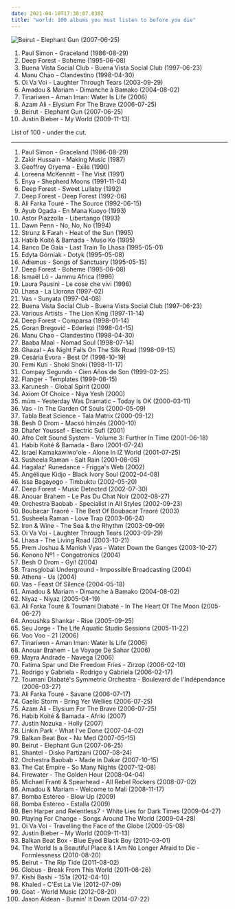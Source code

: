 ```yaml
---
date: 2021-04-10T17:38:07.030Z
title: "world: 100 albums you must listen to before you die"
---
```

![Beirut - Elephant Gun (2007-06-25)](http://coverartarchive.org/release/c3085de3-262f-360f-84bd-e007c682f043/9700126803-500.jpg "Beirut - Elephant Gun (2007-06-25)")
<ol class="albums">
<li data-cover="https://img.discogs.com/JAXVUtTvxQ4GvDKfQe1tV1LuSdA=/fit-in/500x500/filters:strip_icc():format(jpeg):mode_rgb():quality(90)/discogs-images/R-1437138-1266588444.jpeg.jpg" data-tags="80s, folk" role="button">Paul Simon - Graceland (1986-08-29)</li>
<li data-cover="http://coverartarchive.org/release/7a1234c0-0c18-3394-bbe1-1204f616bec2/1270264448-500.jpg" data-tags="new age, world" role="button">Deep Forest - Boheme (1995-06-08)</li>
<li data-cover="http://coverartarchive.org/release/9b6e7b6f-920c-4da9-a378-fc48944d3ea8/4505336738-500.jpg" data-tags="latin, cuban" role="button">Buena Vista Social Club - Buena Vista Social Club (1997-06-23)</li>
<li data-cover="http://coverartarchive.org/release/14dd5d50-34b9-4488-b87f-a79b5a6b52f5/6051149256-500.jpg" data-tags="latin, reggae" role="button">Manu Chao - Clandestino (1998-04-30)</li>
<li data-cover="https://img.discogs.com/CYWXnnOLgzBU6l5Xxflmh3bL9cw=/fit-in/600x600/filters:strip_icc():format(jpeg):mode_rgb():quality(90)/discogs-images/R-5084192-1384054235-2279.jpeg.jpg" data-tags="chillout, world" role="button">Oi Va Voi - Laughter Through Tears (2003-09-29)</li>
<li data-cover="http://coverartarchive.org/release/34ba7cab-c28a-3357-a4d7-66364636aed6/28641510966-500.jpg" data-tags="world, african, mali" role="button">Amadou & Mariam - Dimanche à Bamako (2004-08-02)</li>
<li data-cover="https://img.discogs.com/CCbLKSKMPiCItOSdW4FcJgScE7g=/fit-in/600x555/filters:strip_icc():format(jpeg):mode_rgb():quality(90)/discogs-images/R-1045187-1547224644-3910.jpeg.jpg" data-tags="world, african, tuareg" role="button">Tinariwen - Aman Iman: Water Is Life (2006)</li>
<li data-cover="http://coverartarchive.org/release/5cfb1f76-e542-4acf-875c-91d4af82d09e/4729456852-500.jpg" data-tags="world music, ethnic, world" role="button">Azam Ali - Elysium For The Brave (2006-07-25)</li>
<li data-cover="http://coverartarchive.org/release/c3085de3-262f-360f-84bd-e007c682f043/9700126803-500.jpg" data-tags="indie" role="button">Beirut - Elephant Gun (2007-06-25)</li>
<li data-cover="http://coverartarchive.org/release/ca702418-7848-3992-b860-18409362b356/3667047678-500.jpg" data-tags="justin bieber, my world, totec radio" role="button">Justin Bieber - My World (2009-11-13)</li>
</ol>
List of 100 - under the cut.
<!-- more -->

_________________

<ol class="albums">
<li data-cover="https://img.discogs.com/JAXVUtTvxQ4GvDKfQe1tV1LuSdA=/fit-in/500x500/filters:strip_icc():format(jpeg):mode_rgb():quality(90)/discogs-images/R-1437138-1266588444.jpeg.jpg" data-tags="80s, folk" role="button">
Paul Simon - Graceland (1986-08-29)
</li>
<li data-cover="https://img.discogs.com/Qiz2KEqHyUIu-HHWAMObaHuTZh8=/fit-in/600x603/filters:strip_icc():format(jpeg):mode_rgb():quality(90)/discogs-images/R-941419-1520259061-5235.jpeg.jpg" data-tags="world, indian, india" role="button">
Zakir Hussain - Making Music (1987)
</li>
<li data-cover="http://coverartarchive.org/release/a2d7aafd-96bc-3727-babd-440bab8a11c4/10012177305-500.jpg" data-tags="world, african" role="button">
Geoffrey Oryema - Exile (1990)
</li>
<li data-cover="https://img.discogs.com/2TVIvMUyZEKm_2lDGtfUeXKJWJc=/fit-in/600x600/filters:strip_icc():format(jpeg):mode_rgb():quality(90)/discogs-images/R-5736152-1401249094-3734.jpeg.jpg" data-tags="celtic" role="button">
Loreena McKennitt - The Visit (1991)
</li>
<li data-cover="http://coverartarchive.org/release/2fbbe6b7-5679-33cf-a084-ee4bd5429807/16797026280-500.jpg" data-tags="celtic, new age" role="button">
Enya - Shepherd Moons (1991-11-04)
</li>
<li data-cover="http://coverartarchive.org/release/554f927e-e45b-4ae0-9b5f-37301f05a5ce/1270310275-500.jpg" data-tags="electronic, world, ambient" role="button">
Deep Forest - Sweet Lullaby (1992)
</li>
<li data-cover="http://coverartarchive.org/release/d8834ebd-c636-4ae5-98d4-da6840256df1/2587583831-500.jpg" data-tags="ambient, new age" role="button">
Deep Forest - Deep Forest (1992-06)
</li>
<li data-cover="http://coverartarchive.org/release/a21f909e-d675-4302-a143-2914bf3285a3/13600689975-500.jpg" data-tags="world" role="button">
Ali Farka Touré - The Source (1992-06-15)
</li>
<li data-cover="http://coverartarchive.org/release/640645f8-7eb2-4d06-8136-7d68d73b4fa5/7138791862-500.jpg" data-tags="african, world music" role="button">
Ayub Ogada - En Mana Kuoyo (1993)
</li>
<li data-cover="http://coverartarchive.org/release/ba8bf2f1-162f-4761-9a5c-5c7a46cebc41/5647298054-500.jpg" data-tags="tango, tango nuevo" role="button">
Astor Piazzolla - Libertango (1993)
</li>
<li data-cover="https://img.discogs.com/O1muWhnZKfzIgMNNroXNC1PnqYQ=/fit-in/301x300/filters:strip_icc():format(jpeg):mode_rgb():quality(90)/discogs-images/R-551112-1130442758.jpeg.jpg" data-tags="world, 90s, reggea, toi dub" role="button">
Dawn Penn - No, No, No (1994)
</li>
<li data-cover="http://coverartarchive.org/release/e5757a52-e1bb-4b88-8241-3768cb373d61/25944639299-500.jpg" data-tags="world, world fusion, flamenco, guitarra, flamenco guitar, strunz, flamenco guittars" role="button">
Strunz & Farah - Heat of the Sun (1995)
</li>
<li data-cover="http://coverartarchive.org/release/e7b9bda4-8a40-45cd-b624-1a689c6cd01e/10900710681-500.jpg" data-tags="africa, world" role="button">
Habib Koité & Bamada - Muso Ko (1995)
</li>
<li data-cover="http://coverartarchive.org/release/7677b6b3-b1a9-3285-bb88-f1d962baced8/10364484101-500.jpg" data-tags="world:beats, electronic, ambient" role="button">
Banco De Gaia - Last Train To Lhasa (1995-05-01)
</li>
<li data-cover="https://img.discogs.com/oTZiPKzaun9j06n3POu0whGyd1Y=/fit-in/410x410/filters:strip_icc():format(jpeg):mode_rgb():quality(90)/discogs-images/R-6061582-1410080043-3869.jpeg.jpg" data-tags="pop, divas, world" role="button">
Edyta Górniak - Dotyk (1995-05-08)
</li>
<li data-cover="http://coverartarchive.org/release/b3cd63b6-ee9d-33ff-9aad-d49311880ff8/4554695782-500.jpg" data-tags="new age, adiemus" role="button">
Adiemus - Songs of Sanctuary (1995-05-15)
</li>
<li data-cover="http://coverartarchive.org/release/7a1234c0-0c18-3394-bbe1-1204f616bec2/1270264448-500.jpg" data-tags="new age, world" role="button">
Deep Forest - Boheme (1995-06-08)
</li>
<li data-cover="https://img.discogs.com/hhUC5MuJ4ResnSGsifa3drRdZZc=/fit-in/500x500/filters:strip_icc():format(jpeg):mode_rgb():quality(90)/discogs-images/R-4722373-1416128909-5697.jpeg.jpg" data-tags="african" role="button">
Ismaël Lô - Jammu Africa (1996)
</li>
<li data-cover="https://img.discogs.com/A9OPBaulkO3l_8JFMEF6E09Anlg=/fit-in/544x534/filters:strip_icc():format(jpeg):mode_rgb():quality(90)/discogs-images/R-7494740-1442650980-1048.jpeg.jpg" data-tags="pop, world, pausini" role="button">
Laura Pausini - Le cose che vivi (1996)
</li>
<li data-cover="http://coverartarchive.org/release/6025a2f5-91b2-4a23-b314-9ef6c75daffe/25855299022-500.jpg" data-tags="lhasa, spanish, female vocalists, latin" role="button">
Lhasa - La Llorona (1997-02)
</li>
<li data-cover="http://coverartarchive.org/release/db18ce9e-4bd5-43b7-869f-35e4e83423ab/3460033404-500.jpg" data-tags="world, ethnic, ethereal" role="button">
Vas - Sunyata (1997-04-08)
</li>
<li data-cover="http://coverartarchive.org/release/9b6e7b6f-920c-4da9-a378-fc48944d3ea8/4505336738-500.jpg" data-tags="latin, cuban" role="button">
Buena Vista Social Club - Buena Vista Social Club (1997-06-23)
</li>
<li data-cover="http://coverartarchive.org/release/01e97e43-dc06-4e7e-8541-976064584683/9301874559-500.jpg" data-tags="soundtrack, disney" role="button">
Various Artists - The Lion King (1997-11-14)
</li>
<li data-cover="http://coverartarchive.org/release/5a623c8d-7878-3d2a-8d87-60b5a31340e8/12921336614-500.jpg" data-tags="world, new age" role="button">
Deep Forest - Comparsa (1998-01-14)
</li>
<li data-cover="https://via.placeholder.com/450" data-tags="balkan" role="button">
Goran Bregović - Ederlezi (1998-04-15)
</li>
<li data-cover="http://coverartarchive.org/release/14dd5d50-34b9-4488-b87f-a79b5a6b52f5/6051149256-500.jpg" data-tags="latin, reggae" role="button">
Manu Chao - Clandestino (1998-04-30)
</li>
<li data-cover="http://coverartarchive.org/release/57fb762d-b2ab-4950-8436-87255c4cb262/18785043977-500.jpg" data-tags="world, african" role="button">
Baaba Maal - Nomad Soul (1998-07-14)
</li>
<li data-cover="https://via.placeholder.com/450" data-tags="indian, ghazal, world music" role="button">
Ghazal - As Night Falls On The Silk Road (1998-09-15)
</li>
<li data-cover="http://coverartarchive.org/release/9d255979-2c83-4e1f-91d2-7d7b3faf0a9f/11408081526-500.jpg" data-tags="80s, world, latin, 90s, african, female vocalist, compilation, cape verdean, coladeira, moma" role="button">
Cesária Évora - Best Of (1998-10-19)
</li>
<li data-cover="https://img.discogs.com/yBBzuEPP2qnV1ahJGaZcfyrpN58=/fit-in/600x602/filters:strip_icc():format(jpeg):mode_rgb():quality(90)/discogs-images/R-1102636-1367825347-6488.jpeg.jpg" data-tags="world, afrobeat, african" role="button">
Femi Kuti - Shoki Shoki (1998-11-17)
</li>
<li data-cover="http://coverartarchive.org/release/dba2993e-4530-483c-a173-1d6704264472/2720958236-500.jpg" data-tags="latin, cuba" role="button">
Compay Segundo - Cien Años de Son (1999-02-25)
</li>
<li data-cover="https://img.discogs.com/QMnlIBmPrtjG3PcNoSUWhzFW35w=/fit-in/600x529/filters:strip_icc():format(jpeg):mode_rgb():quality(90)/discogs-images/R-5727-1165445829.jpeg.jpg" data-tags="electronic, downtempo, world, acid jazz, idm, future jazz, space age pop, hi-tech, jazz favorites, brisk sound, robertitus global, barturismooth" role="button">
Flanger - Templates (1999-06-15)
</li>
<li data-cover="https://via.placeholder.com/450" data-tags="new age" role="button">
Karunesh - Global Spirit (2000)
</li>
<li data-cover="http://coverartarchive.org/release/9133ee05-ba79-4d1e-9137-2aeb1ca4767b/3134702383-500.jpg" data-tags="instrumental, ambient, world, world fusion, persian, world music: persian, world tribal" role="button">
Axiom Of Choice - Niya Yesh (2000)
</li>
<li data-cover="https://img.discogs.com/4A7pxX5IPWZyBTGjz_ivrmyVXi8=/fit-in/600x600/filters:strip_icc():format(jpeg):mode_rgb():quality(90)/discogs-images/R-28802-1300556819.jpeg.jpg" data-tags="ambient, glitch, electronica, post-rock" role="button">
múm - Yesterday Was Dramatic - Today Is OK (2000-03-11)
</li>
<li data-cover="http://coverartarchive.org/release/b817449b-f665-4af2-b873-6530ba852413/3460026167-500.jpg" data-tags="female vocalists, world, world music, precious beyond description" role="button">
Vas - In The Garden Of Souls (2000-05-09)
</li>
<li data-cover="http://coverartarchive.org/release/e6fef40a-3880-486b-a67c-c6266dd4b7a2/6732774459-500.jpg" data-tags="tabla" role="button">
Tabla Beat Science - Tala Matrix (2000-09-12)
</li>
<li data-cover="http://coverartarchive.org/release/46f09fb1-b71b-43e3-9bd6-41d87560e3c1/2910674682-500.jpg" data-tags="folk, world, gypsy, egeszsegedre, jewish gypsy fiddler, thisworldly" role="button">
Besh O Drom - Macsó hímzés (2000-10)
</li>
<li data-cover="http://coverartarchive.org/release/e3a23b98-cd07-407b-8602-dc5356340412/6951984618-500.jpg" data-tags="jazz, sufi, world" role="button">
Dhafer Youssef - Electric Sufi (2001)
</li>
<li data-cover="http://coverartarchive.org/release/5e044665-039f-4821-9f8f-d0b2eecd7fc1/4269686549-500.jpg" data-tags="world" role="button">
Afro Celt Sound System - Volume 3: Further In Time (2001-06-18)
</li>
<li data-cover="https://img.discogs.com/_oq28cCGoqNI3XuSr8bXnXDJHRk=/fit-in/600x529/filters:strip_icc():format(jpeg):mode_rgb():quality(90)/discogs-images/R-1036023-1469963399-5475.jpeg.jpg" data-tags="world, african, africa, guitar" role="button">
Habib Koité & Bamada - Baro (2001-07-24)
</li>
<li data-cover="http://coverartarchive.org/release/6018533d-2cc6-42e4-9a10-fab945f8c5fe/4412087433-500.jpg" data-tags="ukulele, iz" role="button">
Israel Kamakawiwo'ole - Alone In IZ World (2001-07-25)
</li>
<li data-cover="http://coverartarchive.org/release/d605cb38-597b-4541-9fe9-b8ec36f43623/12661462325-500.jpg" data-tags="female vocalists" role="button">
Susheela Raman - Salt Rain (2001-08-05)
</li>
<li data-cover="https://img.discogs.com/pt4Sysc2txzm56pzkycsJdTQiio=/fit-in/300x296/filters:strip_icc():format(jpeg):mode_rgb():quality(90)/discogs-images/R-347599-1100269383.jpg.jpg" data-tags="celtic, world, new age" role="button">
Hagalaz' Runedance - Frigga's Web (2002)
</li>
<li data-cover="https://via.placeholder.com/450" data-tags="african" role="button">
Angélique Kidjo - Black Ivory Soul (2002-04-08)
</li>
<li data-cover="http://coverartarchive.org/release/73118fa8-cfc8-41ba-8602-3b15360abe73/5457890886-500.jpg" data-tags="world, mali" role="button">
Issa Bagayogo - Timbuktu (2002-05-20)
</li>
<li data-cover="http://coverartarchive.org/release/65aaedc6-c698-4a45-9291-be5680bea6bf/6599717820-500.jpg" data-tags="electronic, new age" role="button">
Deep Forest - Music Detected (2002-07-30)
</li>
<li data-cover="http://coverartarchive.org/release/2509bae1-6cb6-46c4-b292-2d6ce6dfc437/14225573111-500.jpg" data-tags="jazz, arabic" role="button">
Anouar Brahem - Le Pas Du Chat Noir (2002-08-27)
</li>
<li data-cover="http://coverartarchive.org/release/767a2b39-a080-3bff-9b79-e566392934ef/19914955423-500.jpg" data-tags="senegal" role="button">
Orchestra Baobab - Specialist in All Styles (2002-09-23)
</li>
<li data-cover="https://via.placeholder.com/450" data-tags="mali, world, african, blues" role="button">
Boubacar Traoré - The Best Of Boubacar Traoré (2003)
</li>
<li data-cover="https://img.discogs.com/2PrdEyGgSxJKur3Mg0AoGrOsHzI=/fit-in/600x597/filters:strip_icc():format(jpeg):mode_rgb():quality(90)/discogs-images/R-3006678-1540282351-4328.jpeg.jpg" data-tags="world" role="button">
Susheela Raman - Love Trap (2003-06-24)
</li>
<li data-cover="http://coverartarchive.org/release/cecb3113-768b-4d15-b55c-e6dc68e959e3/20751703403-500.jpg" data-tags="folk" role="button">
Iron & Wine - The Sea & the Rhythm (2003-09-09)
</li>
<li data-cover="https://img.discogs.com/CYWXnnOLgzBU6l5Xxflmh3bL9cw=/fit-in/600x600/filters:strip_icc():format(jpeg):mode_rgb():quality(90)/discogs-images/R-5084192-1384054235-2279.jpeg.jpg" data-tags="chillout, world" role="button">
Oi Va Voi - Laughter Through Tears (2003-09-29)
</li>
<li data-cover="http://coverartarchive.org/release/8472ac8d-284a-3504-8e36-7e1456f54f0a/18885750436-500.jpg" data-tags="world, latin" role="button">
Lhasa - The Living Road (2003-10-21)
</li>
<li data-cover="https://img.discogs.com/zmDjmIIUESdj2f6pczq4W5qdwd4=/fit-in/300x296/filters:strip_icc():format(jpeg):mode_rgb():quality(90)/discogs-images/R-744742-1154429286.jpeg.jpg" data-tags="world" role="button">
Prem Joshua & Manish Vyas - Water Down the Ganges (2003-10-27)
</li>
<li data-cover="http://coverartarchive.org/release/da5e59fd-7ee1-4830-966e-18ca94f8ebad/26573656699-500.jpg" data-tags="african, world, africa" role="button">
Konono Nº1 - Congotronics (2004)
</li>
<li data-cover="http://coverartarchive.org/release/959ca073-1333-4247-8bfb-bab76eaeb617/16424997573-500.jpg" data-tags="jazz, folk, experimental, world, world music, balkan" role="button">
Besh O Drom - Gyí! (2004)
</li>
<li data-cover="https://img.discogs.com/fajqnmSboH-Dm-dT9cZpjikmiY8=/fit-in/600x589/filters:strip_icc():format(jpeg):mode_rgb():quality(90)/discogs-images/R-8014708-1465077605-1681.jpeg.jpg" data-tags="electronic, world, world fusion, ambient, ambient dub" role="button">
Transglobal Underground - Impossible Broadcasting (2004)
</li>
<li data-cover="https://img.discogs.com/uHbeU2Oii_xPHRDqgC6hm4rLLnU=/fit-in/398x400/filters:strip_icc():format(jpeg):mode_rgb():quality(90)/discogs-images/R-2522020-1288603736.jpeg.jpg" data-tags="alternative, world, ska, turkish" role="button">
Athena - Us (2004)
</li>
<li data-cover="http://coverartarchive.org/release/3fb4021f-345e-4688-bc3a-126e30bdfb59/21574217184-500.jpg" data-tags="world music, ethereal, new age" role="button">
Vas - Feast Of Silence (2004-05-18)
</li>
<li data-cover="http://coverartarchive.org/release/34ba7cab-c28a-3357-a4d7-66364636aed6/28641510966-500.jpg" data-tags="world, african, mali" role="button">
Amadou & Mariam - Dimanche à Bamako (2004-08-02)
</li>
<li data-cover="http://coverartarchive.org/release/d4a6ef09-5b44-47da-965f-fb36774d48ca/3651521402-500.jpg" data-tags="world, persian" role="button">
Niyaz - Niyaz (2005-04-19)
</li>
<li data-cover="https://via.placeholder.com/450" data-tags="africa" role="button">
Ali Farka Touré & Toumani Diabaté - In The Heart Of The Moon (2005-06-27)
</li>
<li data-cover="https://via.placeholder.com/450" data-tags="sitar" role="button">
Anoushka Shankar - Rise (2005-09-25)
</li>
<li data-cover="http://coverartarchive.org/release/a5dd8a38-8495-43b3-901d-4cb9ac63e571/17776221267-500.jpg" data-tags="covers, acoustic" role="button">
Seu Jorge - The Life Aquatic Studio Sessions (2005-11-22)
</li>
<li data-cover="http://coverartarchive.org/release/da3b48f8-9530-4245-95e9-3b479c79755f/13015958578-500.jpg" data-tags="alternative, world, orchestral, world music, jazz favorites, robertitus global, mlynasss" role="button">
Voo Voo - 21 (2006)
</li>
<li data-cover="https://img.discogs.com/CCbLKSKMPiCItOSdW4FcJgScE7g=/fit-in/600x555/filters:strip_icc():format(jpeg):mode_rgb():quality(90)/discogs-images/R-1045187-1547224644-3910.jpeg.jpg" data-tags="world, african, tuareg" role="button">
Tinariwen - Aman Iman: Water Is Life (2006)
</li>
<li data-cover="http://coverartarchive.org/release/82d04d9a-37f3-44ec-9283-74c5456eb248/4891081441-500.jpg" data-tags="jazz, world music" role="button">
Anouar Brahem - Le Voyage De Sahar (2006)
</li>
<li data-cover="https://via.placeholder.com/450" data-tags="africa, cape verdean" role="button">
Mayra Andrade - Navega (2006)
</li>
<li data-cover="http://coverartarchive.org/release/4d1796c4-de86-4aa5-b44b-f5f6362e3c86/14010256407-500.jpg" data-tags="jazz, gypsy" role="button">
Fatima Spar und Die Freedom Fries - Zirzop (2006-02-10)
</li>
<li data-cover="http://coverartarchive.org/release/88942202-c6b5-3dff-a286-5f1a0d20bca2/16038716231-500.jpg" data-tags="guitar, acoustic, instrumental" role="button">
Rodrigo y Gabriela - Rodrigo y Gabriela (2006-02-17)
</li>
<li data-cover="https://via.placeholder.com/450" data-tags="african, africa, mali" role="button">
Toumani Diabaté's Symmetric Orchestra - Boulevard de l'Indépendance (2006-03-27)
</li>
<li data-cover="http://coverartarchive.org/release/9be57431-4d7d-4e00-85c3-3c834de56bb9/5613378360-500.jpg" data-tags="african" role="button">
Ali Farka Touré - Savane (2006-07-17)
</li>
<li data-cover="http://coverartarchive.org/release/298b2b1e-d3cf-4dec-be0b-1803064a093f/8915966727-500.jpg" data-tags="irish, celtic rock" role="button">
Gaelic Storm - Bring Yer Wellies (2006-07-25)
</li>
<li data-cover="http://coverartarchive.org/release/5cfb1f76-e542-4acf-875c-91d4af82d09e/4729456852-500.jpg" data-tags="world music, ethnic, world" role="button">
Azam Ali - Elysium For The Brave (2006-07-25)
</li>
<li data-cover="http://coverartarchive.org/release/1070b694-f9ec-43a6-becd-b66c9e5f5f5d/13986814706-500.jpg" data-tags="world, mali" role="button">
Habib Koité & Bamada - Afriki (2007)
</li>
<li data-cover="http://coverartarchive.org/release/7dc3d8cb-900a-4816-9985-14be12cf989a/4421812716-500.jpg" data-tags="acoustic" role="button">
Justin Nozuka - Holly (2007)
</li>
<li data-cover="http://coverartarchive.org/release/4d06a3f4-3c76-4209-96c4-8e17c78c6cf1/22131577988-500.jpg" data-tags="nu metal" role="button">
Linkin Park - What I've Done (2007-04-02)
</li>
<li data-cover="https://via.placeholder.com/450" data-tags="balkan, gypsy, world" role="button">
Balkan Beat Box - Nu Med (2007-05-15)
</li>
<li data-cover="http://coverartarchive.org/release/c3085de3-262f-360f-84bd-e007c682f043/9700126803-500.jpg" data-tags="indie" role="button">
Beirut - Elephant Gun (2007-06-25)
</li>
<li data-cover="http://coverartarchive.org/release/17faa726-53f0-3187-b91d-efd9027bb0a8/4637163920-500.jpg" data-tags="balkan" role="button">
Shantel - Disko Partizani (2007-08-24)
</li>
<li data-cover="https://img.discogs.com/skw-66OWvedyb74HG5b5kMebHQo=/fit-in/600x529/filters:strip_icc():format(jpeg):mode_rgb():quality(90)/discogs-images/R-1121715-1489917459-1240.jpeg.jpg" data-tags="world, african" role="button">
Orchestra Baobab - Made in Dakar (2007-10-15)
</li>
<li data-cover="http://coverartarchive.org/release/60c75797-7ea4-4a9d-83f5-b25dea1c4bce/2067224068-500.jpg" data-tags="funk, ska, jazz" role="button">
The Cat Empire - So Many Nights (2007-12-08)
</li>
<li data-cover="https://img.discogs.com/QoekGd2t6YNe_qmmGIvBz0MS1Ag=/fit-in/600x540/filters:strip_icc():format(jpeg):mode_rgb():quality(90)/discogs-images/R-1363067-1558975971-5960.jpeg.jpg" data-tags="rock, world, gypsy, folk punk, 00s, bands i have seen live, music to check out, kick asz, firewater, albums i own on cd, av2008, travel encounters, icmusick, gundaparty, happy tom waits, albums to take if you cast away" role="button">
Firewater - The Golden Hour (2008-04-04)
</li>
<li data-cover="http://coverartarchive.org/release/7aa8f878-1ca8-4550-b273-042a397c69a2/24391938485-500.jpg" data-tags="reggae, rock" role="button">
Michael Franti & Spearhead - All Rebel Rockers (2008-07-02)
</li>
<li data-cover="https://img.discogs.com/NBtcWOyn3LeZEvP3-j5KdET3Ag0=/fit-in/600x535/filters:strip_icc():format(jpeg):mode_rgb():quality(90)/discogs-images/R-1705495-1575570138-4710.jpeg.jpg" data-tags="mali" role="button">
Amadou & Mariam - Welcome to Mali (2008-11-17)
</li>
<li data-cover="http://coverartarchive.org/release/1fa3e5de-3aee-445f-94de-20d51796816f/21676034251-500.jpg" data-tags="reggae, dub, electro, world, norteño, aj playlist" role="button">
Bomba Estéreo - Blow Up (2009)
</li>
<li data-cover="http://coverartarchive.org/release/b945c87e-25be-4968-b28e-36a3079209d6/2569874889-500.jpg" data-tags="reggae, world, colombia, one world" role="button">
Bomba Estéreo - Estalla (2009)
</li>
<li data-cover="http://coverartarchive.org/release/694a82e4-b933-4ad7-a1c1-455be9c0cbf6/9600468084-500.jpg" data-tags="rock" role="button">
Ben Harper and Relentless7 - White Lies for Dark Times (2009-04-27)
</li>
<li data-cover="https://img.discogs.com/-sI2i921v_mbY12z31hkY93rO1g=/fit-in/500x449/filters:strip_icc():format(jpeg):mode_rgb():quality(90)/discogs-images/R-2909922-1306817123.jpeg.jpg" data-tags="world" role="button">
Playing For Change - Songs Around The World (2009-04-28)
</li>
<li data-cover="https://img.discogs.com/o8kN2TuGEkjV7lgF8fja6vmUHvU=/fit-in/600x586/filters:strip_icc():format(jpeg):mode_rgb():quality(90)/discogs-images/R-1895573-1250785447.jpeg.jpg" data-tags="world, klezmer" role="button">
Oi Va Voi - Travelling the Face of the Globe (2009-05-08)
</li>
<li data-cover="http://coverartarchive.org/release/ca702418-7848-3992-b860-18409362b356/3667047678-500.jpg" data-tags="justin bieber, my world, totec radio" role="button">
Justin Bieber - My World (2009-11-13)
</li>
<li data-cover="http://coverartarchive.org/release/e7271825-c1a8-42e4-a864-b958192d55c4/4506961275-500.jpg" data-tags="alternative dance" role="button">
Balkan Beat Box - Blue Eyed Black Boy (2010-03-01)
</li>
<li data-cover="http://coverartarchive.org/release/0a31c3a3-f69d-4a16-9267-b5d072615f55/22109056565-500.jpg" data-tags="post-rock" role="button">
The World Is a Beautiful Place & I Am No Longer Afraid to Die - Formlessness (2010-08-20)
</li>
<li data-cover="http://coverartarchive.org/release/3c763b64-12d2-4c61-9d4b-11eb06c2138d/13215984516-500.jpg" data-tags="indie, folk" role="button">
Beirut - The Rip Tide (2011-08-02)
</li>
<li data-cover="http://coverartarchive.org/release/bdeb4647-5774-429a-88e3-da375cb540e1/8258911638-500.jpg" data-tags="classical, instrumental, epic, world, new age, symphonic metal, neo-classical rock, album to check again" role="button">
Globus - Break From This World (2011-08-26)
</li>
<li data-cover="http://coverartarchive.org/release/80d6bd71-6b59-42c5-b8cd-c1c02c763558/2788223281-500.jpg" data-tags="indie, experimental" role="button">
Kishi Bashi - 151a (2012-04-10)
</li>
<li data-cover="http://coverartarchive.org/release/c6429edc-3a9e-4623-a34b-2fb041a3ce98/1675010192-500.jpg" data-tags="world, dep, fm, az, enea agolli" role="button">
Khaled - C'Est La Vie (2012-07-09)
</li>
<li data-cover="https://img.discogs.com/Xd89B7vAbeXdJFsEnBio3wCG__I=/fit-in/492x492/filters:strip_icc():format(jpeg):mode_rgb():quality(90)/discogs-images/R-3954491-1369233082-6418.jpeg.jpg" data-tags="psychedelic rock, psychedelic, sweden, afro-beat" role="button">
Goat - World Music (2012-08-20)
</li>
<li data-cover="http://coverartarchive.org/release/48a36cde-f6a9-4ef5-ae36-8236f910cf7c/9108150553-500.jpg" data-tags="world, anton newcombe, deathgaze, jason aldean" role="button">
Jason Aldean - Burnin' It Down (2014-07-22)
</li>
</ol>